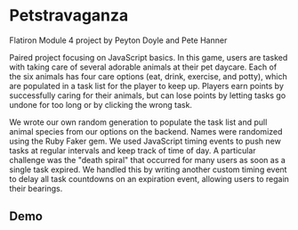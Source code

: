 # Petstravaganza

Flatiron Module 4 project by Peyton Doyle and Pete Hanner

Paired project focusing on JavaScript basics. In this game, users are tasked with taking care of several adorable animals at their pet daycare. Each of the six animals has four care options (eat, drink, exercise, and potty), which are populated in a task list for the player to keep up. Players earn points by successfully caring for their animals, but can lose points by letting tasks go undone for too long or by clicking the wrong task. 

We wrote our own random generation to populate the task list and pull animal species from our options on the backend. Names were randomized using the Ruby Faker gem. We used JavaScript timing events to push new tasks at regular intervals and keep track of time of day. A particular challenge was the "death spiral" that occurred for many users as soon as a single task expired. We handled this by writing another custom timing event to delay all task countdowns on an expiration event, allowing users to regain their bearings.

## Demo

